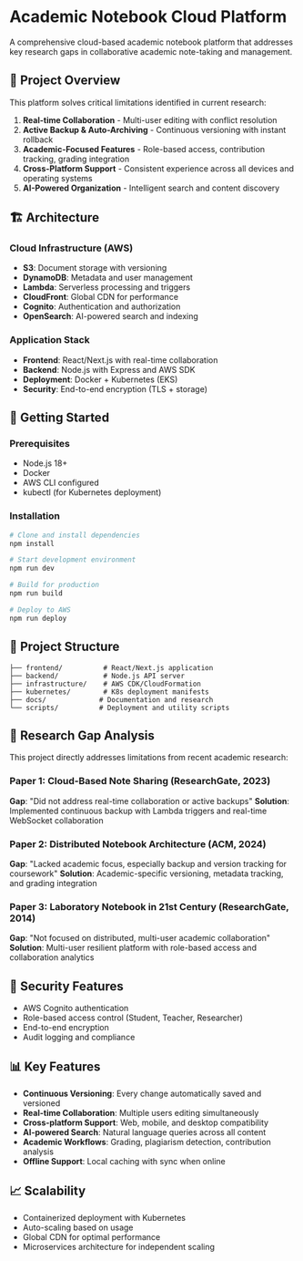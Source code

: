 # Academic Notebook Cloud Platform

A comprehensive cloud-based academic notebook platform that addresses key research gaps in collaborative academic note-taking and management.

## 🎯 Project Overview

This platform solves critical limitations identified in current research:

1. **Real-time Collaboration** - Multi-user editing with conflict resolution
2. **Active Backup & Auto-Archiving** - Continuous versioning with instant rollback
3. **Academic-Focused Features** - Role-based access, contribution tracking, grading integration
4. **Cross-Platform Support** - Consistent experience across all devices and operating systems
5. **AI-Powered Organization** - Intelligent search and content discovery

## 🏗️ Architecture

### Cloud Infrastructure (AWS)
- **S3**: Document storage with versioning
- **DynamoDB**: Metadata and user management
- **Lambda**: Serverless processing and triggers
- **CloudFront**: Global CDN for performance
- **Cognito**: Authentication and authorization
- **OpenSearch**: AI-powered search and indexing

### Application Stack
- **Frontend**: React/Next.js with real-time collaboration
- **Backend**: Node.js with Express and AWS SDK
- **Deployment**: Docker + Kubernetes (EKS)
- **Security**: End-to-end encryption (TLS + storage)

## 🚀 Getting Started

### Prerequisites
- Node.js 18+
- Docker
- AWS CLI configured
- kubectl (for Kubernetes deployment)

### Installation
```bash
# Clone and install dependencies
npm install

# Start development environment
npm run dev

# Build for production
npm run build

# Deploy to AWS
npm run deploy
```

## 📁 Project Structure

```
├── frontend/          # React/Next.js application
├── backend/           # Node.js API server
├── infrastructure/    # AWS CDK/CloudFormation
├── kubernetes/        # K8s deployment manifests
├── docs/             # Documentation and research
└── scripts/          # Deployment and utility scripts
```

## 🔬 Research Gap Analysis

This project directly addresses limitations from recent academic research:

### Paper 1: Cloud-Based Note Sharing (ResearchGate, 2023)
**Gap**: "Did not address real-time collaboration or active backups"
**Solution**: Implemented continuous backup with Lambda triggers and real-time WebSocket collaboration

### Paper 2: Distributed Notebook Architecture (ACM, 2024)
**Gap**: "Lacked academic focus, especially backup and version tracking for coursework"
**Solution**: Academic-specific versioning, metadata tracking, and grading integration

### Paper 3: Laboratory Notebook in 21st Century (ResearchGate, 2014)
**Gap**: "Not focused on distributed, multi-user academic collaboration"
**Solution**: Multi-user resilient platform with role-based access and collaboration analytics

## 🔐 Security Features

- AWS Cognito authentication
- Role-based access control (Student, Teacher, Researcher)
- End-to-end encryption
- Audit logging and compliance

## 📊 Key Features

- **Continuous Versioning**: Every change automatically saved and versioned
- **Real-time Collaboration**: Multiple users editing simultaneously
- **Cross-platform Support**: Web, mobile, and desktop compatibility
- **AI-powered Search**: Natural language queries across all content
- **Academic Workflows**: Grading, plagiarism detection, contribution analysis
- **Offline Support**: Local caching with sync when online

## 📈 Scalability

- Containerized deployment with Kubernetes
- Auto-scaling based on usage
- Global CDN for optimal performance
- Microservices architecture for independent scaling
